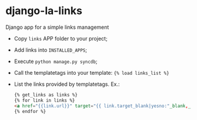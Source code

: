 # django-la-links
Django app for a simple links management 

- Copy `links` APP folder to your project;

- Add links into `INSTALLED_APPS`;

- Execute `python manage.py syncdb`;

- Call the templatetags into your template: `{% load links_list %}`

- List the links provided by templatetags. Ex.:
    ``` html
    {% get_links as links %}
    {% for link in links %}
    <a href="{{link.url}}" target="{{ link.target_blank|yesno:"_blank,_self" }}" title="{{link.description}}">{{link.title}}</a>
    {% endfor %}
    ```